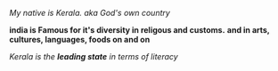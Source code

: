 *My native is Kerala.*
_aka God's own country_

**india is Famous for it's diversity in religous and customs.**
__and in arts, cultures, languages, foods on and on__

_Kerala is the **leading state** in terms of literacy_
